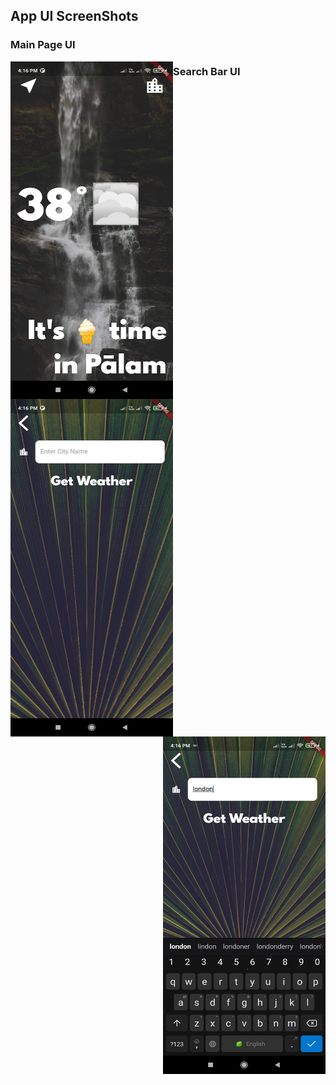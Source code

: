 ## App UI ScreenShots

### Main Page UI

<div>
<img src="images/4.jpg" width="260" height="540" align="left">
</div>

  
  ### Search Bar UI

<div>
<img src="images/1.jpg" width="260" height="540" align="left">
<img src="images/2.jpg" width="260" height="540" align="right">
</div>
